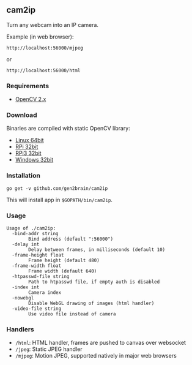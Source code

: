 ## cam2ip

Turn any webcam into an IP camera.

Example (in web browser):

    http://localhost:56000/mjpeg
or

    http://localhost:56000/html

### Requirements

* [OpenCV 2.x](http://opencv.org/)


### Download

Binaries are compiled with static OpenCV library:

 - [Linux 64bit](https://github.com/gen2brain/cam2ip/releases/download/1.3/cam2ip-1.3-64bit.tar.gz)
 - [RPi 32bit](https://github.com/gen2brain/cam2ip/releases/download/1.3/cam2ip-1.3-RPi.tar.gz)
 - [RPi3 32bit](https://github.com/gen2brain/cam2ip/releases/download/1.3/cam2ip-1.3-RPi3.tar.gz)
 - [Windows 32bit](https://github.com/gen2brain/cam2ip/releases/download/1.3/cam2ip-1.3.zip)


### Installation

    go get -v github.com/gen2brain/cam2ip

This will install app in `$GOPATH/bin/cam2ip`.

### Usage

```
Usage of ./cam2ip:
  -bind-addr string
        Bind address (default ":56000")
  -delay int
        Delay between frames, in milliseconds (default 10)
  -frame-height float
        Frame height (default 480)
  -frame-width float
        Frame width (default 640)
  -htpasswd-file string
        Path to htpasswd file, if empty auth is disabled
  -index int
        Camera index
  -nowebgl
        Disable WebGL drawing of images (html handler)
  -video-file string
    	Use video file instead of camera
```

### Handlers

  * `/html`: HTML handler, frames are pushed to canvas over websocket
  * `/jpeg`: Static JPEG handler
  * `/mjpeg`: Motion JPEG, supported natively in major web browsers
